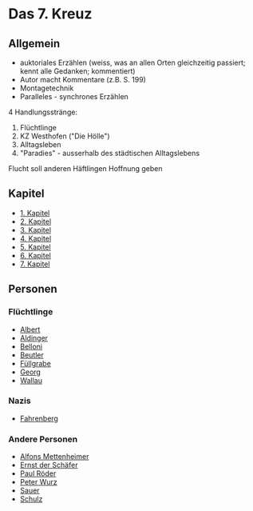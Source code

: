 # Das 7. Kreuz

## Allgemein

- auktoriales Erzählen (weiss, was an allen Orten gleichzeitig passiert; kennt alle Gedanken; kommentiert)
- Autor macht Kommentare (z.B. S. 199)
- Montagetechnik
- Paralleles - synchrones Erzählen

4 Handlungsstränge:
1. Flüchtlinge
2. KZ Westhofen ("Die Hölle")
3. Alltagsleben
4. "Paradies" - ausserhalb des städtischen Alltagslebens

Flucht soll anderen Häftlingen Hoffnung geben


## Kapitel

- [1. Kapitel](1.%20Kapitel.md)
- [2. Kapitel](2.%20Kapitel.md)
- [3. Kapitel](3.%20Kapitel.md)
- [4. Kapitel](4.%20Kapitel.md)
- [5. Kapitel](5.%20Kapitel.md)
- [6. Kapitel](6.%20Kapitel.md)
- [7. Kapitel](7.%20Kapitel.md)


## Personen

### Flüchtlinge

- [Albert](Figuren/Flüchtlinge/Albert.md)
- [Aldinger](Figuren/Flüchtlinge/Aldinger.md)
- [Belloni](Figuren/Flüchtlinge/Belloni.md)
- [Beutler](Figuren/Flüchtlinge/Beutler.md)
- [Füllgrabe](Figuren/Flüchtlinge/Füllgrabe.md)
- [Georg](Figuren/Flüchtlinge/Georg.md)
- [Wallau](Figuren/Flüchtlinge/Wallau.md)

### Nazis

- [Fahrenberg](Figuren/Nazis/Fahrenberg.md)


### Andere Personen

- [Alfons Mettenheimer](Figuren/Alfons%20Mettenheimer.md)
- [Ernst der Schäfer](Figuren/Ernst%20der%20Schäfer.md)
- [Paul Röder](Figuren/Paul%20Röder.md)
- [Peter Wurz](Figuren/Peter%20Wurz.md)
- [Sauer](Figuren/Sauer.md)
- [Schulz](Figuren/Schulz.md)